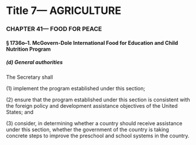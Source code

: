 
# Title 7— AGRICULTURE
### CHAPTER 41— FOOD FOR PEACE
#### § 1736o–1. McGovern-Dole International Food for Education and Child Nutrition Program
##### (d) General authorities

The Secretary shall

(1) implement the program established under this section;

(2) ensure that the program established under this section is consistent with the foreign policy and development assistance objectives of the United States; and

(3) consider, in determining whether a country should receive assistance under this section, whether the government of the country is taking concrete steps to improve the preschool and school systems in the country.
